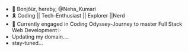 - 👋 Bonjôür, hereby, @Neha_Kumari
- 🎗️ Coding || Tech-Enthusiast || Explorer ||Nerd
- 🌱 Currently engaged in Coding Odyssey-Journey to master Full Stack Web Development✨
- Updating my domain....
- stay-tuned...

